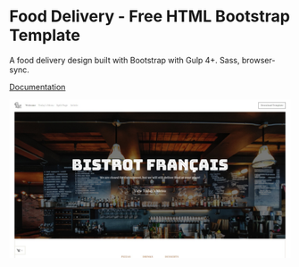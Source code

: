 
# Food Delivery - Free HTML Bootstrap Template

A food delivery design built with Bootstrap with Gulp 4+. Sass, browser-sync.

[Documentation](https://bootstrapstarter.com/bootstrap-templates/template-fooddelivery-bootstrap-html/)

![bootstrapstarter](docs/img/screenshot.jpg)

